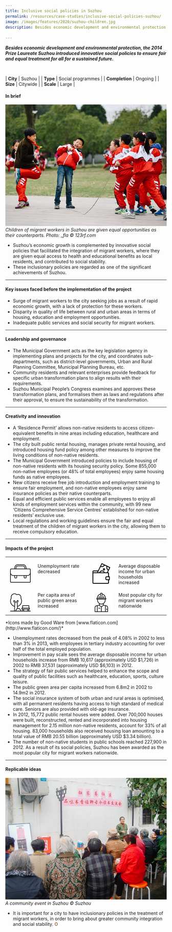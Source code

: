 ```yaml
---
title: Inclusive social policies in Suzhou
permalink: /resources/case-studies/inclusive-social-policies-suzhou/
image: /images/features/2020/suzhou-children.jpg
description: Besides economic development and environmental protection, the 2014 Prize Laureate Suzhou introduced innovative social policies to ensure fair and equal treatment for all for a sustained future. 

---
```


***Besides economic development and environmental protection, the 2014 Prize Laureate Suzhou introduced innovative social policies to ensure fair and equal treatment for all for a sustained future.*** 

<br>

| **City** | Suzhou |
| **Type** | Social programmes |
| **Completion** | Ongoing |
| **Size** | Citywide |
| **Scale** | Large |

#### **In brief**

![Inclusive social policies in Suzhou](/images/features/2020/suzhou-children.jpg/)*Children of migrant workers in Suzhou are given equal opportunities as their counterparts. Photo: _fla © 123rf.com*

- Suzhou’s economic growth is complemented by innovative social policies that facilitated the integration of migrant workers, where they are given equal access to health and educational benefits as local residents, and contributed to social stability. 
- These inclusionary policies are regarded as one of the significant achievements of Suzhou.

---

#### **Key issues faced before the implementation of the project**

- Surge of migrant workers to the city seeking jobs as a result of rapid economic growth, with a lack of protection for these  workers. 
- Disparity in quality of life between rural and urban areas in terms of housing, education and employment opportunities.
- Inadequate public services and social security for migrant workers.

---

#### **Leadership and governance**

- The Municipal Government acts as the key legislation agency in implementing plans and projects for the city, and coordinates sub-departments, such as district-level governments, Urban and Rural Planning Committee, Municipal Planning Bureau, etc. 
- Community residents and relevant enterprises provide feedback for specific urban transformation plans to align results with their requirements. 
- Suzhou Municipal People’s Congress examines and approves these transformation plans, and formalises them as laws and regulations after their approval, to ensure the sustainability of the transformation.


---

#### **Creativity and innovation**

- A ‘Residence Permit’ allows non-native residents to access citizen-equivalent benefits in nine areas including education, healthcare and employment. 
- The city built public rental housing, manages private rental housing, and introduced housing fund policy among other measures to improve the living conditions of non-native residents. 
- The Municipal Government introduced policies to include housing of non-native residents with its housing security policy. Some 855,000 non-native employees (or 48% of total employees) enjoy same housing funds as native employees. 
- New citizens receive free job introduction and employment training to ensure fair employment, and non-native employees enjoy same insurance policies as their native counterparts.
- Equal and efficient public services enable all employees to enjoy all kinds of employment services within the community, with 99 new ‘Citizens Comprehensive Service Centres’ established for non-native residents’ exclusive use.
- Local regulations and working guidelines ensure the fair and equal treatment of the children of migrant workers in the city, allowing them to receive compulsory education. 

---

#### **Impacts of the project**

<table style="width: 100%;" cellpadding="0">
<tbody>
<tr>
<td style="width: 80px; text-align: center; vertical-align: top;"><br><img src="/images/features/2020/work.png" alt="work" /><br></td>
  <td style="text-align: left; vertical-align: top;"><br>Unemployment rate decreased<br></td>
<td style="width: 80px; text-align: center; vertical-align: top;"><br><img src="/images/features/2020/wallet.png" alt="wallet" /><br></td>
<td style="text-align: left; vertical-align: top;"><br>Average disposable income for urban households increased<br></td>
</tr>
<tr>
<td style="width: 80px; text-align: center; vertical-align: top;"><br><img src="/images/features/2020/leisure.png" alt="leisure" /><br></td>
<td style="text-align: left; vertical-align: top;"><br>Per capita area of public green areas increased<br></td>
<td style="width: 80px; text-align: center; vertical-align: top;"><br><img src="/images/features/2020/worker.png" alt="worker" /><br></td>
<td style="text-align: left; vertical-align: top;"><br>Most popular city for migrant workers nationwide<br></td>
</tr>
</tbody>
</table>*Icons made by Good Ware from [www.flaticon.com](http://www.flaticon.com/)*

- Unemployment rates decreased from the peak of 4.08% in 2002 to less than 3% in 2013, with employees in tertiary industry accounting for over half of the total employed population.
- Improvement in pay scale sees the average disposable income for urban households increase from RMB 10,617 (approximately USD $1,726) in 2002 to RMB 37,531 (approximately USD $6,103) in 2012. 
- The strategy of fair public services helped to enhance the scope and quality of public facilities such as healthcare, education, sports, culture leisure.
- The public green area per capita increased from 6.8m2 in 2002 to 14.9m2 in 2012.
- The social insurance system of both urban and rural areas is optimised, with all permanent residents having access to high standard of medical care. Seniors are also provided with old-age insurance. 
- In 2012, 15,772 public rental houses were added. Over 700,000 houses were built, reconstructed, rented and incorporated into housing management for 2.15 million non-native residents, account for 33% of all housing. 83,000 households also received housing loan amounting to a total value of RMB 20.55 billion (approximately USD $3.34 billion). 
- The number of non-native students in public schools reached 227,900 in 2012.
As a result of its social policies, Suzhou has been awarded as the most popular city for migrant workers nationwide. 

---

#### **Replicable ideas**

![A community event in Suzhou](/images/features/2020/suzhou-community.jpg/)*A community event in Suzhou © Suzhou*

- It is important for a city to have inclusionary policies in the treatment of migrant workers, in order to bring about greater community integration and social stability. **<font color="#967942">O</font>**
